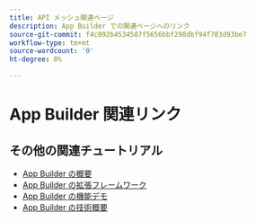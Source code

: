 ```yaml
---
title: API メッシュ関連ページ
description: App Builder での関連ページへのリンク
source-git-commit: f4c092b4534587f5656bbf298dbf94f783d93be7
workflow-type: tm+mt
source-wordcount: '0'
ht-degree: 0%

---
```


# App Builder 関連リンク

## その他の関連チュートリアル

* [App Builder の概要](../app-builder/introduction-to-app-builder.md)
* [App Builder の拡張フレームワーク](../app-builder/extensibility-framework-commerce-eventing.md)
* [App Builder の機能デモ](../app-builder/app-builder-functional-demonstration.md)
* [App Builder の技術概要](../app-builder/app-builder-technical-overview.md)
